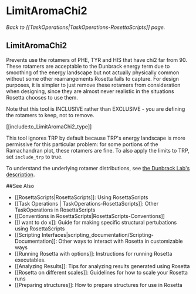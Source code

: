 # LimitAromaChi2
*Back to [[TaskOperations|TaskOperations-RosettaScripts]] page.*
## LimitAromaChi2

Prevents use the rotamers of PHE, TYR and HIS that have chi2 far from 90.  These rotamers are acceptable to the Dunbrack energy term due to smoothing of the energy landscape but not actually physically common without some other rearrangements Rosetta fails to capture.  For design purposes, it is simpler to just remove these rotamers from consideration when designing, since they are almost never realistic in the situations Rosetta chooses to use them.  

Note that this tool is INCLUSIVE rather than EXCLUSIVE - you are defining the rotamers to keep, not to remove.

[[include:to_LimitAromaChi2_type]]

This tool ignores TRP by default because TRP's energy landscape is more permissive for this particular problem: for some portions of the Ramachandran plot, these rotamers are fine. To also apply the limits to TRP, set `include_trp` to true.

To understand the underlying rotamer distributions, see [the Dunbrack Lab's description](http://dunbrack.fccc.edu/bbdep2010/ImagesMovies.php).

##See Also

* [[RosettaScripts|RosettaScripts]]: Using RosettaScripts
* [[Task Operations | TaskOperations-RosettaScripts]]: Other TaskOperations in RosettaScripts
* [[Conventions in RosettaScripts|RosettaScripts-Conventions]]
* [[I want to do x]]: Guide for making specific structural pertubations using RosettaScripts
* [[Scripting Interfaces|scripting_documentation/Scripting-Documentation]]: Other ways to interact with Rosetta in customizable ways
* [[Running Rosetta with options]]: Instructions for running Rosetta executables.
* [[Analyzing Results]]: Tips for analyzing results generated using Rosetta
* [[Rosetta on different scales]]: Guidelines for how to scale your Rosetta runs
* [[Preparing structures]]: How to prepare structures for use in Rosetta